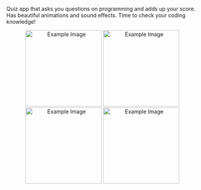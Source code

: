 Quiz app that asks you questions on programming and adds up your score. Has beautiful animations and sound effects. Time to check your coding knowledge!
<p align="center">
  <img src="https://github.com/shivanshuraj/Quizzy/assets/73875083/996541e0-f580-4a94-860f-1ea93423b140" alt="Example Image" width="200">
  <img src="https://github.com/shivanshuraj/Quizzy/assets/73875083/954f94d7-0a40-4772-b493-8848c0f35372" alt="Example Image" width="200">
  <img src="https://github.com/shivanshuraj/Quizzy/assets/73875083/d7e5f774-12c2-48d8-a20b-bfcfe81faea8" alt="Example Image" width="200">
  <img src="https://github.com/shivanshuraj/Quizzy/assets/73875083/197bcdf6-7ded-4aa2-b99e-9da3515da93e" alt="Example Image" width="200">

</p>
